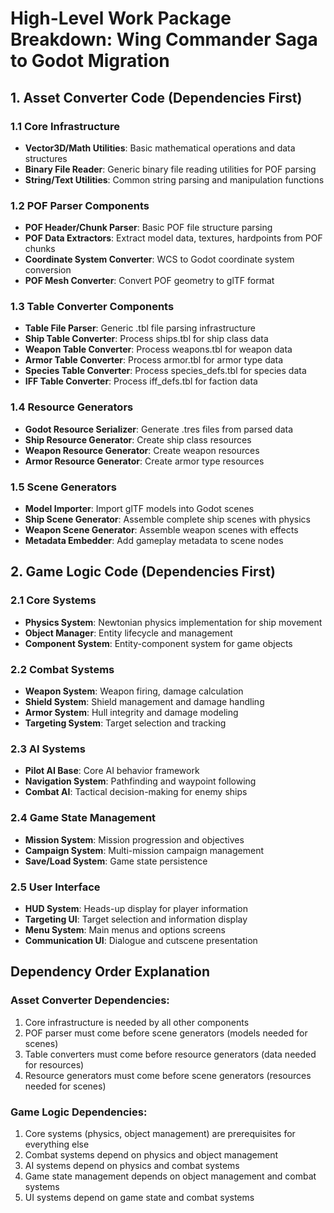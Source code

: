 # High-Level Work Package Breakdown: Wing Commander Saga to Godot Migration

## 1. Asset Converter Code (Dependencies First)

### 1.1 Core Infrastructure
- **Vector3D/Math Utilities**: Basic mathematical operations and data structures
- **Binary File Reader**: Generic binary file reading utilities for POF parsing
- **String/Text Utilities**: Common string parsing and manipulation functions

### 1.2 POF Parser Components
- **POF Header/Chunk Parser**: Basic POF file structure parsing
- **POF Data Extractors**: Extract model data, textures, hardpoints from POF chunks
- **Coordinate System Converter**: WCS to Godot coordinate system conversion
- **POF Mesh Converter**: Convert POF geometry to glTF format

### 1.3 Table Converter Components
- **Table File Parser**: Generic .tbl file parsing infrastructure
- **Ship Table Converter**: Process ships.tbl for ship class data
- **Weapon Table Converter**: Process weapons.tbl for weapon data
- **Armor Table Converter**: Process armor.tbl for armor type data
- **Species Table Converter**: Process species_defs.tbl for species data
- **IFF Table Converter**: Process iff_defs.tbl for faction data

### 1.4 Resource Generators
- **Godot Resource Serializer**: Generate .tres files from parsed data
- **Ship Resource Generator**: Create ship class resources
- **Weapon Resource Generator**: Create weapon resources
- **Armor Resource Generator**: Create armor type resources

### 1.5 Scene Generators
- **Model Importer**: Import glTF models into Godot scenes
- **Ship Scene Generator**: Assemble complete ship scenes with physics
- **Weapon Scene Generator**: Assemble weapon scenes with effects
- **Metadata Embedder**: Add gameplay metadata to scene nodes

## 2. Game Logic Code (Dependencies First)

### 2.1 Core Systems
- **Physics System**: Newtonian physics implementation for ship movement
- **Object Manager**: Entity lifecycle and management
- **Component System**: Entity-component system for game objects

### 2.2 Combat Systems
- **Weapon System**: Weapon firing, damage calculation
- **Shield System**: Shield management and damage handling
- **Armor System**: Hull integrity and damage modeling
- **Targeting System**: Target selection and tracking

### 2.3 AI Systems
- **Pilot AI Base**: Core AI behavior framework
- **Navigation System**: Pathfinding and waypoint following
- **Combat AI**: Tactical decision-making for enemy ships

### 2.4 Game State Management
- **Mission System**: Mission progression and objectives
- **Campaign System**: Multi-mission campaign management
- **Save/Load System**: Game state persistence

### 2.5 User Interface
- **HUD System**: Heads-up display for player information
- **Targeting UI**: Target selection and information display
- **Menu System**: Main menus and options screens
- **Communication UI**: Dialogue and cutscene presentation

## Dependency Order Explanation

### Asset Converter Dependencies:
1. Core infrastructure is needed by all other components
2. POF parser must come before scene generators (models needed for scenes)
3. Table converters must come before resource generators (data needed for resources)
4. Resource generators must come before scene generators (resources needed for scenes)

### Game Logic Dependencies:
1. Core systems (physics, object management) are prerequisites for everything else
2. Combat systems depend on physics and object management
3. AI systems depend on physics and combat systems
4. Game state management depends on object management and combat systems
5. UI systems depend on game state and combat systems